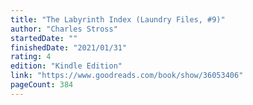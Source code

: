 ```yaml
---
title: "The Labyrinth Index (Laundry Files, #9)"
author: "Charles Stross"
startedDate: ""
finishedDate: "2021/01/31"
rating: 4
edition: "Kindle Edition"
link: "https://www.goodreads.com/book/show/36053406"
pageCount: 384
---
```



